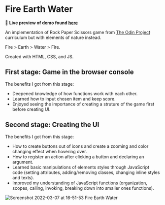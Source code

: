 # Fire Earth Water

:link: **Live preview of demo found [here](https://ekdeguzm.github.io/fire-earth-water/)**

An implementation of Rock Paper Scissors game from [The Odin Project](https://www.theodinproject.com/paths/foundations/courses/foundations/lessons/rock-paper-scissors) curriculum but with elements of nature instead. 

Fire > Earth > Water > Fire.

Created with HTML, CSS, and JS.

## **First stage: Game in the browser console**

The benefits I got from this stage:

   * Deepened knowledge of how functions work with each other.
   * Learned how to input chosen item and keep score. 
   * Enjoyed seeing the importance of creating a struture of the game first before creating UI.

## **Second stage: Creating the UI**

The benefits I got from this stage:

   * How to create buttons out of icons and create a zooming and color changing effect when hovering over.
   * How to register an action after clicking a button and declaring an argument.
   * Learned basic manipulations of elements styles through JavaScript code (setting attributes, adding/removing classes, changing inline styles and texts).
   * Improved my understanding of JavaScript functions (organization, scopes, calling, invoking, breaking down into smaller ones functions).

![Screenshot 2022-03-07 at 16-51-53 Fire Earth Water](https://user-images.githubusercontent.com/35510088/157144106-5eca4f4b-ebff-4c6c-81ed-10ee65bd7b43.png)
